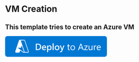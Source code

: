 # VM Creation

## This template tries to create an Azure VM


[![Deploy To Azure](https://github.com/richardslaiii/AzureLab/blob/1e1fab6f63a414de1a1d50726841bd11934fe5aa/images/deploytoazure.svg?sanitize=true)](https://portal.azure.com/#create/Microsoft.Template/uri/https%3A%2F%2Fraw.githubusercontent.com%2Frichardslaiii%2FAzureLab%2Fmain%2FARM%2FForensicsVM%2Fresource.parameters.json)

